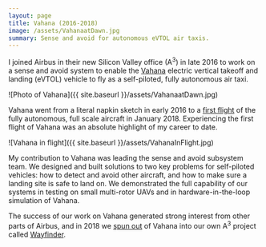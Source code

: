 ```yaml
---
layout: page
title: Vahana (2016-2018)
image: /assets/VahanaatDawn.jpg
summary: Sense and avoid for autonomous eVTOL air taxis.
---
```


I joined Airbus in their new Silicon Valley office (A<sup>3</sup>) in late 2016 
to work on a sense and avoid system to enable the [Vahana](https://acubed.airbus.com/blog/vahana/) 
electric vertical takeoff and landing (eVTOL) vehicle to fly as a self-piloted, fully 
autonomous air taxi.

![Photo of Vahana]({{ site.baseurl }}/assets/VahanaatDawn.jpg)

Vahana went from a literal napkin sketch in early 2016 to a 
[first flight](https://acubed.airbus.com/blog/vahana/vahanas-first-flight-a-success/) 
of the fully autonomous, full scale aircraft in January 2018. 
Experiencing the first flight of Vahana was an absolute highlight of my career 
to date.

![Vahana in flight]({{ site.baseurl }}/assets/VahanaInFlight.jpg)

My contribution to Vahana was leading the sense and avoid subsystem 
team. We designed and built solutions to two key problems for self-piloted 
vehicles: how to detect and avoid other aircraft, and how to make sure 
a landing site is safe to land on. We demonstrated the full capability 
of our systems in testing on small multi-rotor UAVs and in 
hardware-in-the-loop simulation of Vahana.

The success of our work on Vahana generated strong interest from other 
parts of Airbus, and in 2018 we [spun out](https://acubed.airbus.com/blog/wayfinder/wayfinders-origin-story/) 
of Vahana into our own A<sup>3</sup> project called [Wayfinder](https://acubed.airbus.com/projects/wayfinder/).